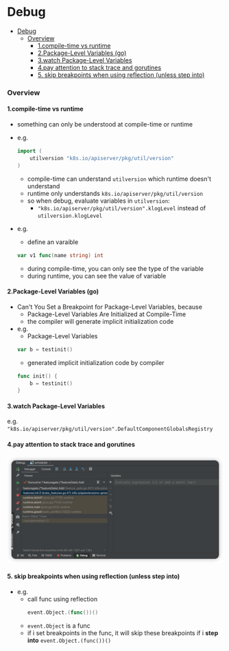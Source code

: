 # Debug


<!-- @import "[TOC]" {cmd="toc" depthFrom=1 depthTo=6 orderedList=false} -->

<!-- code_chunk_output -->

- [Debug](#debug)
    - [Overview](#overview)
      - [1.compile-time vs runtime](#1compile-time-vs-runtime)
      - [2.Package-Level Variables (go)](#2package-level-variables-go)
      - [3.watch Package-Level Variables](#3watch-package-level-variables)
      - [4.pay attention to stack trace and gorutines](#4pay-attention-to-stack-trace-and-gorutines)
      - [5. skip breakpoints when using reflection (unless step into)](#5-skip-breakpoints-when-using-reflection-unless-step-into)

<!-- /code_chunk_output -->


### Overview

#### 1.compile-time vs runtime

* something can only be understood at compile-time or runtime
* e.g.
    ```go
    import (
        utilversion "k8s.io/apiserver/pkg/util/version"
    )
    ```
    * compile-time can understand `utilversion` which runtime doesn't understand
    * runtime only understands `k8s.io/apiserver/pkg/util/version`
    * so when debug, evaluate variables in `utilversion`:
        * `"k8s.io/apiserver/pkg/util/version".klogLevel` instead of `utilversion.klogLevel`

* e.g.
    * define an varaible
    ```go
    var v1 func(name string) int
    ```
    * during compile-time, you can only see the type of the variable
    * during runtime, you can see the value of variable

#### 2.Package-Level Variables (go) 
* Can't You Set a Breakpoint for Package-Level Variables, because
    * Package-Level Variables Are Initialized at Compile-Time
    * the compiler will generate implicit initialization code
* e.g.
    * Package-Level Variables
    ```go
    var b = testinit()
    ```
    * generated implicit initialization code by compiler
    ```go
    func init() {
        b = testinit()
    }
    ```

#### 3.watch Package-Level Variables
e.g. `"k8s.io/apiserver/pkg/util/version".DefaultComponentGlobalsRegistry`

#### 4.pay attention to stack trace and gorutines
![](./imgs/dg_03.png)

#### 5. skip breakpoints when using reflection (unless step into)
* e.g.
    * call func using reflection
        ```go
        event.Object.(func())()
        ```
    * `event.Object` is a func
    * if i set breakpoints in the func, it will skip these breakpoints if i **step into** `event.Object.(func())()`
